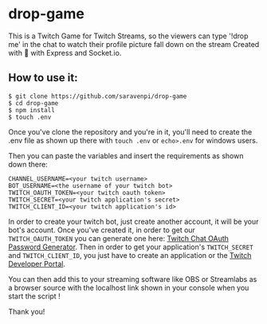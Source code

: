 # drop-game
This is a Twitch Game for Twitch Streams, so the viewers can type '!drop me' in the chat to watch their profile picture fall down on the stream
Created with 💖 with Express and Socket.io.

## How to use it:
```
$ git clone https://github.com/saravenpi/drop-game
$ cd drop-game
$ npm install
$ touch .env
```
Once you've clone the repository and you're in it, you'll need to create the .env file as shown up there with `touch .env` or `echo>.env` for windows users.

Then you can paste the variables and insert the requirements as shown down there:

```
CHANNEL_USERNAME=<your twitch username>
BOT_USERNAME=<the username of your twitch bot>
TWITCH_OAUTH_TOKEN=<your twitch oauth token>
TWITCH_SECRET=<your twitch application's secret>
TWITCH_CLIENT_ID=<your twitch application's id>
```

In order to create your twitch bot, just create another account, it will be your bot's account. Once you've created it, in order to get our `TWITCH_OAUTH_TOKEN` you can generate one here: [Twitch Chat OAuth Password Generator](https://twitchapps.com/tmi/). Then in order to get your application's `TWITCH_SECRET` and `TWITCH_CLIENT_ID`, you just have to create an application or the [Twitch Developer Portal](https://dev.twitch.tv/).

You can then add this to your streaming software like OBS or Streamlabs as a browser source with the localhost link shown in your console when you start the script ! 

Thank you!

